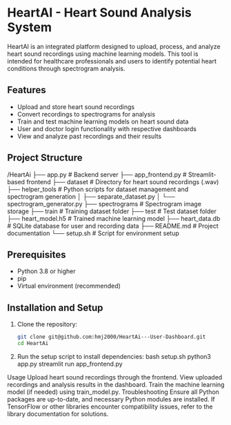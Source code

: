 # HeartAI - Heart Sound Analysis System

HeartAI is an integrated platform designed to upload, process, and analyze heart sound recordings using machine learning models. This tool is intended for healthcare professionals and users to identify potential heart conditions through spectrogram analysis.

## Features
- Upload and store heart sound recordings
- Convert recordings to spectrograms for analysis
- Train and test machine learning models on heart sound data
- User and doctor login functionality with respective dashboards
- View and analyze past recordings and their results

## Project Structure

/HeartAi 
	├── app.py # Backend server 
	├── app_frontend.py # Streamlit-based frontend 
	├── dataset # Directory for heart sound recordings (.wav) 
	├── helper_tools # Python scripts for dataset management and spectrogram generation │ 
		├── separate_dataset.py 
		│ └── spectrogram_generator.py 
	├── spectrograms # Spectrogram image storage 
	├── train # Training dataset folder 
	├── test # Test dataset folder 
	├── heart_model.h5 # Trained machine learning model 
	├── heart_data.db # SQLite database for user and recording data 
	├── README.md # Project documentation 
	└── setup.sh # Script for environment setup



## Prerequisites
- Python 3.8 or higher
- pip
- Virtual environment (recommended)

## Installation and Setup
1. Clone the repository:
   ```bash
   git clone git@github.com:hmj2000/HeartAi---User-Dashboard.git
   cd HeartAi
   
2. Run the setup script to install dependencies:
   bash setup.sh
   python3 app.py
   streamlit run app_frontend.py

Usage
Upload heart sound recordings through the frontend.
View uploaded recordings and analysis results in the dashboard.
Train the machine learning model (if needed) using train_model.py.
Troubleshooting
Ensure all Python packages are up-to-date, and necessary Python modules are installed. If TensorFlow or other libraries encounter compatibility issues, refer to the library documentation for solutions.



